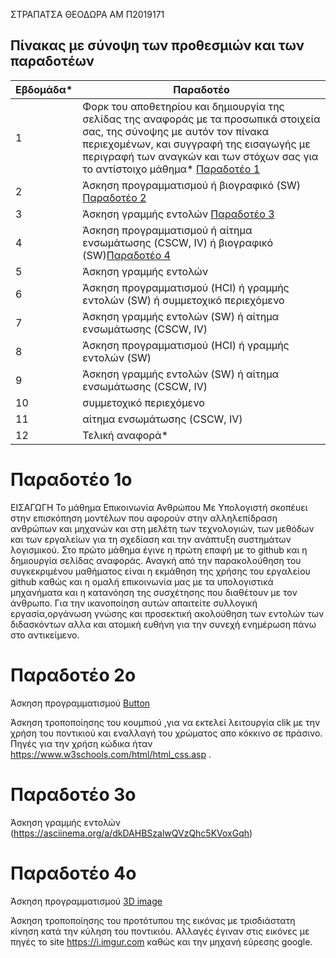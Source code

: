 ΣΤΡΑΠΑΤΣΑ ΘΕΟΔΩΡΑ
ΑΜ Π2019171

## Πίνακας με σύνοψη των προθεσμιών και των παραδοτέων


| Εβδομάδα* | Παραδοτέο |
| --- | --- |
| 1 | Φορκ του αποθετηρίου και δημιουργία της σελίδας της αναφοράς με τα προσωπικά στοιχεία σας, της σύνοψης με αυτόν τον πίνακα περιεχομένων, και συγγραφή της εισαγωγής με περιγραφή των αναγκών και των στόχων σας για το αντίστοιχο μάθημα* [Παραδοτέο 1](#Παραδοτέο-1ο)|
| 2 | Άσκηση προγραμματισμού ή βιογραφικό  (SW) [Παραδοτέο 2](#Παραδοτέο-2ο)|
| 3 | Άσκηση γραμμής εντολών [Παραδοτέο 3](#Παραδοτέο-3ο) |
| 4 | Άσκηση προγραμματισμού ή αίτημα ενσωμάτωσης (CSCW, IV) ή βιογραφικό  (SW)[Παραδοτέο 4](#Παραδοτέο-4ο) |
| 5 | Άσκηση γραμμής εντολών |
| 6 | Άσκηση προγραμματισμού (HCI) ή γραμμής εντολών (SW) ή συμμετοχικό περιεχόμενο |
| 7 | Άσκηση γραμμής εντολών (SW) ή αίτημα ενσωμάτωσης (CSCW, IV) |
| 8 | Άσκηση προγραμματισμού (HCI) ή γραμμής εντολών (SW) |
| 9 | Άσκηση γραμμής εντολών (SW) ή αίτημα ενσωμάτωσης (CSCW, IV) |
| 10 | συμμετοχικό περιεχόμενο |
| 11 | αίτημα ενσωμάτωσης (CSCW, IV) |
| 12 | Τελική αναφορά* |



# Παραδοτέο 1ο
ΕΙΣΑΓΩΓΗ
Το μάθημα Επικοινωνία Ανθρώπου Με Υπολογιστή σκοπέυει στην επισκόπηση μοντέλων που αφορούν στην αλληλεπίδραση ανθρώπων και μηχανών και στη μελέτη των τεχνολογιών, των μεθόδων και των εργαλείων για τη σχεδίαση και την ανάπτυξη συστημάτων λογισμικού. Στο πρώτο μάθημα έγινε η πρώτη επαφή με το github και η δημιουργία σελίδας αναφοράς. Αναγκή από την παρακολούθηση του συγκεκριμένου μαθήματος είναι η εκμάθηση της χρήσης του εργαλείου github καθώς και η ομαλή επικοινωνία μας με τα υπολογιστικά μηχανήματα και η κατανόηση της συσχέτησης που διαθέτουν με τον άνθρωπο. Για την ικανοποίηση αυτών απαιτείτε συλλογική εργασία,οργάνωση γνώσης και προσεκτική ακολούθηση των εντολών των διδασκόντων αλλα και ατομική ευθήνη για την συνεχή ενημέρωση πάνω στο αντικείμενο.


# Παραδοτέο 2ο

Άσκηση προγραμματισμού [Button](https://github.com/theodorastrapatsa/site/blob/master/_remix/button.md)

Άσκηση τροποποίησης του κουμπιού ,για να εκτελεί λειτουργία clik με την χρήση του ποντικιού και εναλλαγή του χρώματος απο κόκκινο σε πράσινο. Πηγές για την χρήση κώδικα ήταν https://www.w3schools.com/html/html_css.asp .


# Παραδοτέο 3ο

Άσκηση γραμμής εντολών (https://asciinema.org/a/dkDAHBSzalwQVzQhc5KVoxGqh)

# Παραδοτέο 4ο

Άσκηση προγραμματισμού [3D image](https://github.com/p2019171/site/blob/master/_remix/image-3d.md)

Άσκηση τροποποίησης του προτότυπου της εικόνας με τρισδιάστατη κίνηση κατά την κύληση του ποντικιόυ. Αλλαγές έγιναν στις εικόνες με πηγές το site https://i.imgur.com καθώς και την μηχανή εύρεσης google.
